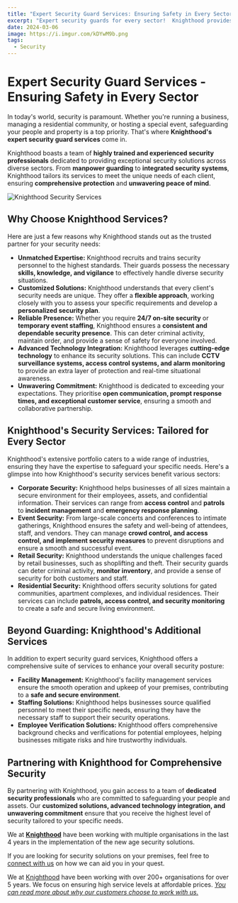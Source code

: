 ```yaml
---
title: "Expert Security Guard Services: Ensuring Safety in Every Sector"
excerpt: "Expert security guards for every sector! ️ Knighthood provides customised security solutions for businesses, events & residences. Get a free quote today! #security #safety #peaceofmind"
date: 2024-03-06
image: https://i.imgur.com/kDYwM9b.png
tags:
  - Security
---
```

# Expert Security Guard Services - Ensuring Safety in Every Sector

In today's world, security is paramount. Whether you're running a business, managing a residential community, or hosting a special event, safeguarding your people and property is a top priority. That's where **Knighthood's expert security guard services** come in.

Knighthood boasts a team of **highly trained and experienced security professionals** dedicated to providing exceptional security solutions across diverse sectors. From **manpower guarding** to **integrated security systems**, Knighthood tailors its services to meet the unique needs of each client, ensuring **comprehensive protection** and **unwavering peace of mind**.

![Knighthood Security Services](https://knighthood.co/_next/image?url=https%3A%2F%2Fcdn.hashnode.com%2Fres%2Fhashnode%2Fimage%2Fupload%2Fv1689337381804%2F292d963a-025b-451a-9c5f-52e853c8d09b.jpeg&w=1200&q=75)
## Why Choose Knighthood Services?

Here are just a few reasons why Knighthood stands out as the trusted partner for your security needs:

- **Unmatched Expertise:** Knighthood recruits and trains security personnel to the highest standards. Their guards possess the necessary **skills, knowledge, and vigilance** to effectively handle diverse security situations.
- **Customized Solutions:** Knighthood understands that every client's security needs are unique. They offer a **flexible approach**, working closely with you to assess your specific requirements and develop a **personalized security plan**.
- **Reliable Presence:** Whether you require **24/7 on-site security** or **temporary event staffing**, Knighthood ensures a **consistent and dependable security presence**. This can deter criminal activity, maintain order, and provide a sense of safety for everyone involved.
- **Advanced Technology Integration:** Knighthood leverages **cutting-edge technology** to enhance its security solutions. This can include **CCTV surveillance systems, access control systems, and alarm monitoring** to provide an extra layer of protection and real-time situational awareness.
- **Unwavering Commitment:** Knighthood is dedicated to exceeding your expectations. They prioritise **open communication, prompt response times, and exceptional customer service**, ensuring a smooth and collaborative partnership.

## Knighthood's Security Services: Tailored for Every Sector

Knighthood's extensive portfolio caters to a wide range of industries, ensuring they have the expertise to safeguard your specific needs. Here's a glimpse into how Knighthood's security services benefit various sectors:

- **Corporate Security:** Knighthood helps businesses of all sizes maintain a secure environment for their employees, assets, and confidential information. Their services can range from **access control** and **patrols** to **incident management** and **emergency response planning**.
- **Event Security:** From large-scale concerts and conferences to intimate gatherings, Knighthood ensures the safety and well-being of attendees, staff, and vendors. They can manage **crowd control, and access control, and implement security measures** to prevent disruptions and ensure a smooth and successful event.
- **Retail Security:** Knighthood understands the unique challenges faced by retail businesses, such as shoplifting and theft. Their security guards can deter criminal activity, **monitor inventory**, and provide a sense of security for both customers and staff.
- **Residential Security:** Knighthood offers security solutions for gated communities, apartment complexes, and individual residences. Their services can include **patrols, access control, and security monitoring** to create a safe and secure living environment.

## Beyond Guarding: Knighthood's Additional Services

In addition to expert security guard services, Knighthood offers a comprehensive suite of services to enhance your overall security posture:

- **Facility Management:** Knighthood's facility management services ensure the smooth operation and upkeep of your premises, contributing to a **safe and secure environment**.
- **Staffing Solutions:** Knighthood helps businesses source qualified personnel to meet their specific needs, ensuring they have the necessary staff to support their security operations.
- **Employee Verification Solutions:** Knighthood offers comprehensive background checks and verifications for potential employees, helping businesses mitigate risks and hire trustworthy individuals.

## Partnering with Knighthood for Comprehensive Security

By partnering with Knighthood, you gain access to a team of **dedicated security professionals** who are committed to safeguarding your people and assets. Our **customized solutions, advanced technology integration, and unwavering commitment** ensure that you receive the highest level of security tailored to your specific needs.

We at [**Knighthood**](https://knighthood.co/) have been working with multiple organisations in the last 4 years in the implementation of the new age security solutions. 

If you are looking for security solutions on your premises, feel free to [connect with us](https://knighthood.co/contact) on how we can aid you in your quest.

We at [Knighthood](http://knighthood.co) have been working with over 200+ organisations for over 5 years. We focus on ensuring high service levels at affordable prices. [*You can read more about why our customers choose to work with us.*](http://knighthood.co/whyus)
